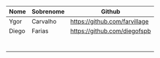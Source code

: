 | Nome  | Sobrenome  | Github  |
|---|---|---|
| Ygor  | Carvalho | https://github.com/farvillage |
|   Diego   |   Farias | https://github.com/diegofspb |
|   |   |   |
|   |   |   |
|   |   |   |
|   |   |   |
|   |   |   |
|   |   |   |
|   |   |   |